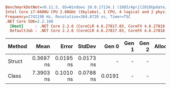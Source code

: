 ``` ini

BenchmarkDotNet=v0.11.5, OS=Windows 10.0.17134.1 (1803/April2018Update/Redstone4)
Intel Core i7-6600U CPU 2.60GHz (Skylake), 1 CPU, 4 logical and 2 physical cores
Frequency=2742190 Hz, Resolution=364.6720 ns, Timer=TSC
.NET Core SDK=2.2.108
  [Host]     : .NET Core 2.2.6 (CoreCLR 4.6.27817.03, CoreFX 4.6.27818.02), 64bit RyuJIT  [AttachedDebugger]
  DefaultJob : .NET Core 2.2.6 (CoreCLR 4.6.27817.03, CoreFX 4.6.27818.02), 64bit RyuJIT


```
| Method |      Mean |     Error |    StdDev |  Gen 0 | Gen 1 | Gen 2 | Allocated |
|------- |----------:|----------:|----------:|-------:|------:|------:|----------:|
| Struct | 0.3697 ns | 0.0195 ns | 0.0173 ns |      - |     - |     - |         - |
|  Class | 7.3903 ns | 0.1010 ns | 0.0788 ns | 0.0191 |     - |     - |      40 B |
